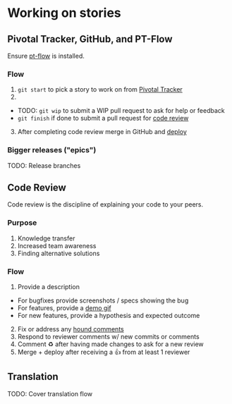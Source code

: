 # Working on stories

## Pivotal Tracker, GitHub, and PT-Flow

Ensure [pt-flow](https://github.com/balvig/pt-flow) is installed.

### Flow

1. `git start` to pick a story to work on from [Pivotal Tracker]()
2. 
 - TODO: `git wip` to submit a WIP pull request to ask for help or feedback
 - `git finish` if done to submit a pull request for [code review](#code-review)
3. After completing code review merge in GitHub and [deploy]()

### Bigger releases ("epics")

TODO: Release branches

## Code Review

Code review is the discipline of explaining your code to your peers.

### Purpose

1. Knowledge transfer
2. Increased team awareness
3. Finding alternative solutions

### Flow

1. Provide a description
  - For bugfixes provide screenshots / specs showing the bug
  - For features, provide a [demo gif](http://www.cockos.com/licecap/)
  - For new features, provide a hypothesis and expected outcome
2. Fix or address any [hound comments]()
3. Respond to reviewer comments w/ new commits or comments
4. Comment :recycle: after having made changes to ask for a new review
5. Merge + deploy after receiving a :thumbsup: from at least 1 reviewer

## Translation

TODO: Cover translation flow
